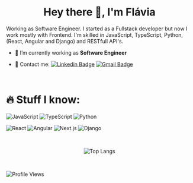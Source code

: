 <h1 align="center">Hey there 👋, I'm Flávia</h1>

Working as Software Engineer. I started as a Fullstack developer but now I work mostly with Frontend. I'm skilled in JavaScript, TypeScript, Python, (React, Angular and Django) and RESTfull API's.

- 🔭 I’m currently working as **Software Engineer**
  
- 📩 Contact me: [![Linkedin Badge](https://img.shields.io/badge/-flaviaccruzr-blue?style=flat-square&logo=Linkedin&logoColor=white&link=https://linkedin.com/in/flaviaccruzr)](https://linkedin.com/in/flaviaccruzr)
[![Gmail Badge](https://img.shields.io/badge/-flaviaccruzr@gmail.com-c14438?style=flat-square&logo=Gmail&logoColor=white&link=mailto:flaviaccruzr@gmail.com)](mailto:flaviaccruzr@gmail.com)
  
  <br>
# 🔥 Stuff I know: 

![JavaScript](https://img.shields.io/badge/-JavaScript-black?style=flat-square&logo=javascript)
![TypeScript](https://img.shields.io/badge/-TypeScript-black?style=flat-square&logo=typescript)
![Python](https://img.shields.io/badge/-Python-black?style=flat-square&logo=Python)

![React](https://img.shields.io/badge/-React-20232A?style=flat-square&logo=react)
![Angular](https://img.shields.io/badge/-Angular-DD0031?style=flat-square&logo=angular)
![Next.js](https://img.shields.io/badge/-Next.js-000000?style=flat-square&logo=Next.js)
![Django](https://img.shields.io/badge/-Django-092E20?style=flat-square&logo=django)


<br>

<span align="center">
  
![Top Langs](https://github-readme-stats.vercel.app/api/top-langs/?username=flav1s&hide=php&theme=radical)

</span>


<br>

![Profile Views](https://komarev.com/ghpvc/?username=flav1s&label=Profile%20views&color=0e75b6&style=flat)

